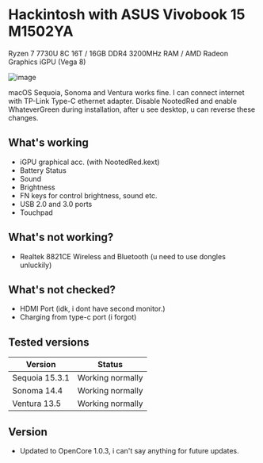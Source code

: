 
# Hackintosh with ASUS Vivobook 15 M1502YA

Ryzen 7 7730U 8C 16T / 16GB DDR4 3200MHz RAM / AMD Radeon Graphics iGPU (Vega 8)

![image](https://github.com/user-attachments/assets/8b0bad2e-2776-4bd7-8ad3-f491547d8198)

macOS Sequoia, Sonoma and Ventura works fine. I can connect internet with TP-Link Type-C ethernet adapter. 
Disable NootedRed and enable WhateverGreen during installation, after u see desktop, u can reverse these changes.

## What's working

- iGPU graphical acc. (with NootedRed.kext)
- Battery Status
- Sound
- Brightness
- FN keys for control brightness, sound etc.
- USB 2.0 and 3.0 ports
- Touchpad

## What's not working?

- Realtek 8821CE Wireless and Bluetooth (u need to use dongles unluckily)

## What's not checked?
- HDMI Port (idk, i dont have second monitor.)
- Charging from type-c port (i forgot)

## Tested versions

| Version            | Status                                                               |
| ----------------- | ------------------------------------------------------------------ |
| Sequoia 15.3.1 | Working normally |
| Sonoma 14.4 | Working normally |
| Ventura 13.5 | Working normally |

## Version

- Updated to OpenCore 1.0.3, i can't say anything for future updates.
  

